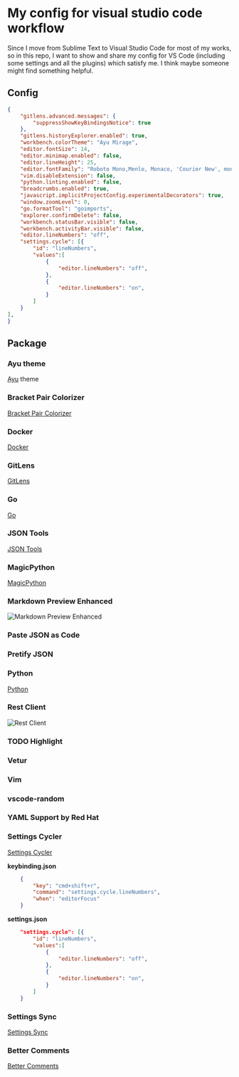 # My config for visual studio code workflow

Since I move from Sublime Text to Visual Studio Code for most of my works, so in this repo, I want to show and share my config for VS Code (including some settings and all the plugins) which satisfy me. I think maybe someone might find something helpful.

## Config

```json
{
    "gitlens.advanced.messages": {
        "suppressShowKeyBindingsNotice": true
    },
    "gitlens.historyExplorer.enabled": true,
    "workbench.colorTheme": "Ayu Mirage",
    "editor.fontSize": 14,
    "editor.minimap.enabled": false,
    "editor.lineHeight": 25,
    "editor.fontFamily": "Roboto Mono,Menlo, Monaco, 'Courier New', monospace",
    "vim.disableExtension": false,
    "python.linting.enabled": false,
    "breadcrumbs.enabled": true,
    "javascript.implicitProjectConfig.experimentalDecorators": true,
    "window.zoomLevel": 0,
    "go.formatTool": "goimports",
    "explorer.confirmDelete": false,
    "workbench.statusBar.visible": false,
    "workbench.activityBar.visible": false,
    "editor.lineNumbers": "off",
    "settings.cycle": [{
        "id": "lineNumbers",
        "values":[
            {
                "editor.lineNumbers": "off",
            },
            {
                "editor.lineNumbers": "on",
            }
        ]
    }
],
}
```


## Package

### Ayu theme
[Ayu](https://marketplace.visualstudio.com/items?itemName=teabyii.ayu) theme

### Bracket Pair Colorizer
[Bracket Pair Colorizer](https://marketplace.visualstudio.com/items?itemName=CoenraadS.bracket-pair-colorizer)

### Docker
[Docker](https://marketplace.visualstudio.com/items?itemName=PeterJausovec.vscode-docker)

### GitLens
[GitLens](https://marketplace.visualstudio.com/items?itemName=eamodio.gitlens)

### Go
[Go](https://marketplace.visualstudio.com/items?itemName=ms-vscode.Go)

### JSON Tools
[JSON Tools](https://marketplace.visualstudio.com/items?itemName=eriklynd.json-tools)

### MagicPython
[MagicPython]()

### Markdown Preview Enhanced

![Markdown Preview Enhanced](https://i.imgur.com/K8OOqT6.png)

### Paste JSON as Code

### Pretify JSON

### Python
[Python](https://marketplace.visualstudio.com/items?itemName=ms-python.python)

### Rest Client

![Rest Client](https://i.imgur.com/Emne2kK.png)

### TODO Highlight

### Vetur

### Vim

### vscode-random

### YAML Support by Red Hat

### Settings Cycler
[Settings Cycler](https://marketplace.visualstudio.com/items?itemName=hoovercj.vscode-settings-cycler)

**keybinding.json**

```json
    {
        "key": "cmd+shift+r",
        "command": "settings.cycle.lineNumbers",
        "when": "editorFocus"
    }
```

**settings.json**

```json
    "settings.cycle": [{
        "id": "lineNumbers",
        "values":[
            {
                "editor.lineNumbers": "off",
            },
            {
                "editor.lineNumbers": "on",
            }
        ]
    }
```

### Settings Sync
[Settings Sync](https://marketplace.visualstudio.com/items?itemName=Shan.code-settings-sync)

### Better Comments
[Better Comments](https://marketplace.visualstudio.com/items?itemName=aaron-bond.better-comments)
